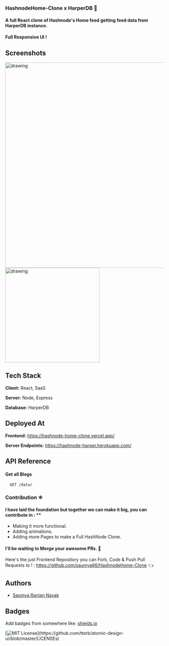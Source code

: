 ### HashnodeHome-Clone x HarperDB 🧡

#### A full React clone of Hashnode's Home feed getting feed data from HarperDB instance. 


#### Full Responsive UI !

## Screenshots
<p float="left"> 

<img src="https://user-images.githubusercontent.com/60464414/123850911-32496980-d938-11eb-8996-5ab577172048.png" alt="drawing" width="650"/>
<img src="https://user-images.githubusercontent.com/60464414/123850808-180f8b80-d938-11eb-9eb4-fe6995133d22.png" alt="drawing" width="300"/>
 
</p>


## Tech Stack

**Client:** React, SaaS

**Server:** Node, Express

**Database:** HarperDB
  
## Deployed At

**Frontend:** https://hashnode-home-clone.vercel.app/

**Server Endpoints:** https://hashnode-harper.herokuapp.com/

  
## API Reference

#### Get all Blogs

```http
  GET /data/
```

### Contribution ⚛ 

#### I have laid the foundation but together we can make it big, you can contribute in : **

- Making it more functional.
- Adding animations.
- Adding more Pages to make a Full HashNode Clone.

#### I'll be waiting to Merge your awesome PRs. 🎊

Here's the just Frontend Repository you can Fork, Code & Push Pull Requests to ! : https://github.com/saumya66/HashnodeHome-Clone 👈

 
## Authors

- [Saumya Ranjan Nayak](https://www.twitter.com/saumya4real)

  
## Badges

Add badges from somewhere like: [shields.io](https://shields.io/)

[![MIT License](https://img.shields.io/apm/l/atomic-design-ui.svg?)](https://github.com/tterb/atomic-design-ui/blob/master/LICENSEs)
